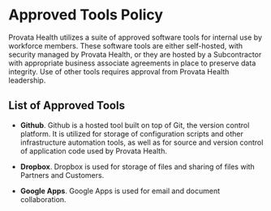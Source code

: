 # Approved Tools Policy

Provata Health utilizes a suite of approved software tools for internal use by workforce members. These software tools are either self-hosted, with security managed by Provata Health, or they are hosted by a Subcontractor with appropriate business associate agreements in place to preserve data integrity. Use of other tools requires approval from Provata Health leadership.

## List of Approved Tools

* **Github**. Github is a hosted tool built on top of Git, the version control platform. It is utilized for storage of configuration scripts and other infrastructure automation tools, as well as for source and version control of application code used by Provata Health.

* **Dropbox**. Dropbox is used for storage of files and sharing of files with Partners and Customers.

* **Google Apps**. Google Apps is used for email and document collaboration.

